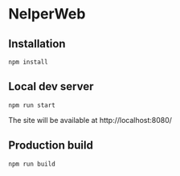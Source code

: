 # NelperWeb

## Installation

```
npm install
```

## Local dev server
```
npm run start
```

The site will be available at http://localhost:8080/

## Production build
```
npm run build
```
